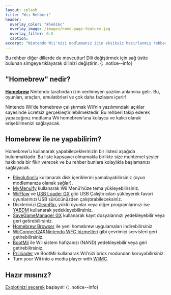 ```yaml
---
layout: splash
title: "Wii Rehberi"
header:
  overlay_color: "#5e616c"
  overlay_image: /images/home-page-feature.jpg
  overlay_filter: 0.5
  caption:
excerpt: "Nintendo Wii'nizi modlamanız için eksiksiz hazırlanmış rehber."
---
```


Bu rehber diğer dillerde de mevcuttur! Dili değiştirmek için sağ üstte bulunan simgeye tıklayarak dilinizi değiştirin.
{: .notice--info}

## "Homebrew" nedir?

[**Homebrew**](https://en.wikipedia.org/wiki/Homebrew_(video_games)) Nintendo tarafından izin verilmeyen yazılım anlamına gelir. Bu, oyunları, araçları, emulatörleri ve çok daha fazlasını içerir!

Nintendo Wii’de homebrew çalıştırmak Wii’nin yazılımındaki açıklar sayesinde ücretsiz gerçekleştirilebilmektedir. Bu rehberi takip ederek yapacağınız modlama Wii homebrew’una kolayca ve kalıcı olarak erişebilmenizi sağlayacak.

## Homebrew ile ne yapabilirim?

Homebrew’u kullanarak yapabileceklerinizin bir listesi aşağıda bulunmaktadır. Bu liste kapsayıcı olmamakla birlikte size muhtemel şeyler hakkında bir fikir verecek ve bu rehber bunlara kolaylıkla başlamanızı sağlayacak.

- [Riivolution’u](http://www.wiibrew.org/wiki/Riivolution) kullanarak disk içeriklerini yamalayabilirsiniz (oyun modlamanıza olanak sağlar).
- [MyMenuify](themes) kullanarak Wii Menü’nüze tema yükleyebilirsiniz.
- [WiiFlow](wiiflow) ve [USB Loader GX](usbloadergx) gibi USB Çalıştırıcıları yükleyerek favori oyunlarınızı USB sürücünüzden çalıştırabileceksiniz.
- Disklerinizi [CleanRip](/dump-games), yüklü oyunlar veya diğer programlarınızı ise [YABDM](dump-wads) kullanarak yedekleyebilirsiniz.
- [SaveGameManager GX](https://wiidatabase.de/downloads/wii-tools/savegame-manager-gx-beta/) kullanarak kayıt dosyalarınızı yedekleyebilir veya geri getirebilirsiniz.
- [Homebrew Browser](hbb) ile yeni homebrew uygulamaları indirebilirsiniz
- [WiiConnect24](riiconnect24)&[Nintendo WFC hizmetleri](wiimmfi) gibi çevrimiçi servisleri geri getirebilirsiniz.
- [BootMii](bootmii) ile Wii sistem hafızanızı (NAND) yedekleyebilir veya geri getirebilirsiniz.
- [Priiloader](priiloader) ve BootMii kullanarak Wii’nizi brick modundan koruyabilirsiniz.
- Turn your Wii into a media player with [WiiMC](https://oscwii.org/library/app/wiimc-ss).


## Hazır mısınız?

[Explotinizi seçerek](get-started) başlayın!
{: .notice--info}
